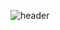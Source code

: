 ![header](https://capsule-render.vercel.app/api?type=waving&color=FFB13B&height=300&section=header&text=KangHyeok%20Seo&fontSize=90&animation=twinkling)

